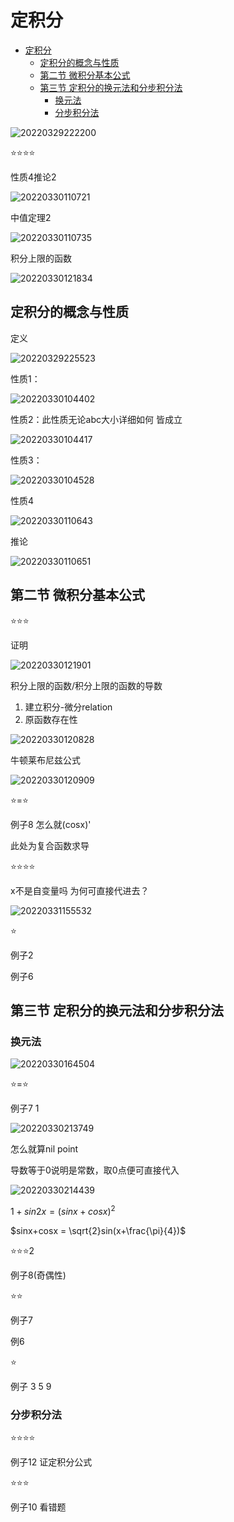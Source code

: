 # 定积分

- [定积分](#定积分)
  - [定积分的概念与性质](#定积分的概念与性质)
  - [第二节 微积分基本公式](#第二节-微积分基本公式)
  - [第三节 定积分的换元法和分步积分法](#第三节-定积分的换元法和分步积分法)
    - [换元法](#换元法)
    - [分步积分法](#分步积分法)

![20220329222200](https://raw.githubusercontent.com/Logible/Image/main/note_image/20220329222200.png)

⭐⭐⭐⭐

性质4推论2

![20220330110721](https://raw.githubusercontent.com/Logible/Image/main/note_image/20220330110721.png)

中值定理2

![20220330110735](https://raw.githubusercontent.com/Logible/Image/main/note_image/20220330110735.png)

积分上限的函数

![20220330121834](https://raw.githubusercontent.com/Logible/Image/main/note_image/20220330121834.png)

## 定积分的概念与性质

定义

![20220329225523](https://raw.githubusercontent.com/Logible/Image/main/note_image/20220329225523.png)

性质1：

![20220330104402](https://raw.githubusercontent.com/Logible/Image/main/note_image/20220330104402.png)

性质2：此性质无论abc大小详细如何 皆成立

![20220330104417](https://raw.githubusercontent.com/Logible/Image/main/note_image/20220330104417.png)

性质3：

![20220330104528](https://raw.githubusercontent.com/Logible/Image/main/note_image/20220330104528.png)

性质4

![20220330110643](https://raw.githubusercontent.com/Logible/Image/main/note_image/20220330110643.png)

推论

![20220330110651](https://raw.githubusercontent.com/Logible/Image/main/note_image/20220330110651.png)

## 第二节 微积分基本公式

⭐⭐⭐

证明

![20220330121901](https://raw.githubusercontent.com/Logible/Image/main/note_image/20220330121901.png)

积分上限的函数/积分上限的函数的导数

1. 建立积分-微分relation
2. 原函数存在性

![20220330120828](https://raw.githubusercontent.com/Logible/Image/main/note_image/20220330120828.png)

牛顿莱布尼兹公式

![20220330120909](https://raw.githubusercontent.com/Logible/Image/main/note_image/20220330120909.png)

⭐=⭐

例子8 怎么就(cosx)'

此处为复合函数求导

⭐⭐⭐⭐

x不是自变量吗 为何可直接代进去？

![20220331155532](https://raw.githubusercontent.com/Logible/Image/main/note_image/20220331155532.png)

⭐

例子2

例子6

## 第三节 定积分的换元法和分步积分法

### 换元法

![20220330164504](https://raw.githubusercontent.com/Logible/Image/main/note_image/20220330164504.png)

⭐=⭐

例子7 1

![20220330213749](https://raw.githubusercontent.com/Logible/Image/main/note_image/20220330213749.png)

怎么就算nil point

导数等于0说明是常数，取0点便可直接代入

![20220330214439](https://raw.githubusercontent.com/Logible/Image/main/note_image/20220330214439.png)

$1+sin2x = (sinx + cosx)^2$

$sinx+cosx = \sqrt{2}sin(x+\frac{\pi}{4})$

⭐⭐⭐2

例子8(奇偶性)

⭐⭐

例子7

例6

⭐

例子 3 5 9

### 分步积分法

⭐⭐⭐⭐

例子12 证定积分公式

⭐⭐⭐

例子10 看错题
